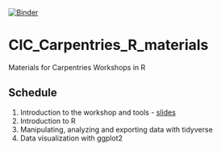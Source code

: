 [![Binder](https://mybinder.org/badge_logo.svg)](https://mybinder.org/v2/gh/CurtinIC/CIC_Carpentries_R_materials/master/?urlpath=rstudio)

# CIC_Carpentries_R_materials
Materials for Carpentries Workshops in R

## Schedule

1.  Introduction to the workshop and tools - [slides](https://docs.google.com/presentation/d/1l3k8o2-Q3cx0--QC11LD2VgVP1hvpVPD_0X2m8hjk-o/edit?usp=sharing)
2.  Introduction to R
3. 	Manipulating, analyzing and exporting data with tidyverse
4. 	Data visualization with ggplot2


